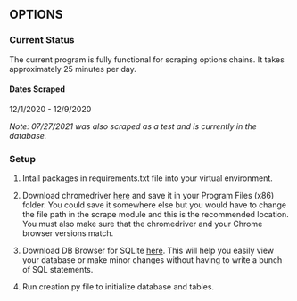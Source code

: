 ## OPTIONS

### Current Status
The current program is fully functional for scraping options chains. 
It takes approximately 25 minutes per day.
#### Dates Scraped
12/1/2020 - 12/9/2020  

*Note:  07/27/2021 was also scraped as a test and is currently in the database.*

### Setup

1. Intall packages in requirements.txt file into your virtual environment.

2. Download chromedriver [here](https://chromedriver.chromium.org/downloads)
and save it in your Program Files (x86) folder.  You could save it somewhere
else but you would have to change the file path in the scrape module and this
is the recommended location.  You must also make sure that the chromedriver and 
   your Chrome browser versions match.

3. Download DB Browser for SQLite [here](https://sqlitebrowser.org/dl/). This 
will help you easily view your database or make minor changes without
having to write a bunch of SQL statements.

4. Run creation.py file to initialize database and tables.
